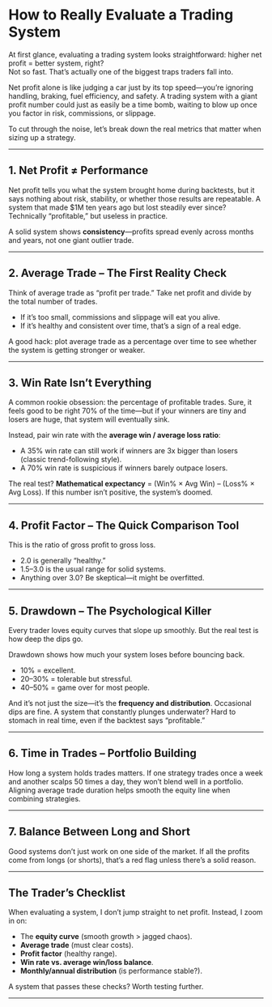 # How to Really Evaluate a Trading System

At first glance, evaluating a trading system looks straightforward: higher net profit = better system, right?  
Not so fast. That’s actually one of the biggest traps traders fall into.  

Net profit alone is like judging a car just by its top speed—you’re ignoring handling, braking, fuel efficiency, and safety. A trading system with a giant profit number could just as easily be a time bomb, waiting to blow up once you factor in risk, commissions, or slippage.  

To cut through the noise, let’s break down the real metrics that matter when sizing up a strategy.  

---

## 1. Net Profit ≠ Performance

Net profit tells you what the system brought home during backtests, but it says nothing about risk, stability, or whether those results are repeatable. A system that made $1M ten years ago but lost steadily ever since? Technically “profitable,” but useless in practice.  

A solid system shows **consistency**—profits spread evenly across months and years, not one giant outlier trade.  

---

## 2. Average Trade – The First Reality Check

Think of average trade as “profit per trade.” Take net profit and divide by the total number of trades.  

- If it’s too small, commissions and slippage will eat you alive.  
- If it’s healthy and consistent over time, that’s a sign of a real edge.  

A good hack: plot average trade as a percentage over time to see whether the system is getting stronger or weaker.  

---

## 3. Win Rate Isn’t Everything

A common rookie obsession: the percentage of profitable trades. Sure, it feels good to be right 70% of the time—but if your winners are tiny and losers are huge, that system will eventually sink.  

Instead, pair win rate with the **average win / average loss ratio**:  

- A 35% win rate can still work if winners are 3x bigger than losers (classic trend-following style).  
- A 70% win rate is suspicious if winners barely outpace losers.  

The real test? **Mathematical expectancy** = (Win% × Avg Win) – (Loss% × Avg Loss). If this number isn’t positive, the system’s doomed.  

---

## 4. Profit Factor – The Quick Comparison Tool

This is the ratio of gross profit to gross loss.  

- 2.0 is generally “healthy.”  
- 1.5–3.0 is the usual range for solid systems.  
- Anything over 3.0? Be skeptical—it might be overfitted.  

---

## 5. Drawdown – The Psychological Killer

Every trader loves equity curves that slope up smoothly. But the real test is how deep the dips go.  

Drawdown shows how much your system loses before bouncing back.  

- 10% = excellent.  
- 20–30% = tolerable but stressful.  
- 40–50% = game over for most people.  

And it’s not just the size—it’s the **frequency and distribution**. Occasional dips are fine. A system that constantly plunges underwater? Hard to stomach in real time, even if the backtest says “profitable.”  

---

## 6. Time in Trades – Portfolio Building

How long a system holds trades matters. If one strategy trades once a week and another scalps 50 times a day, they won’t blend well in a portfolio. Aligning average trade duration helps smooth the equity line when combining strategies.  

---

## 7. Balance Between Long and Short

Good systems don’t just work on one side of the market. If all the profits come from longs (or shorts), that’s a red flag unless there’s a solid reason.  

---

## The Trader’s Checklist

When evaluating a system, I don’t jump straight to net profit. Instead, I zoom in on:  

- The **equity curve** (smooth growth > jagged chaos).  
- **Average trade** (must clear costs).  
- **Profit factor** (healthy range).  
- **Win rate vs. average win/loss balance**.  
- **Monthly/annual distribution** (is performance stable?).  

A system that passes these checks? Worth testing further.  

---
